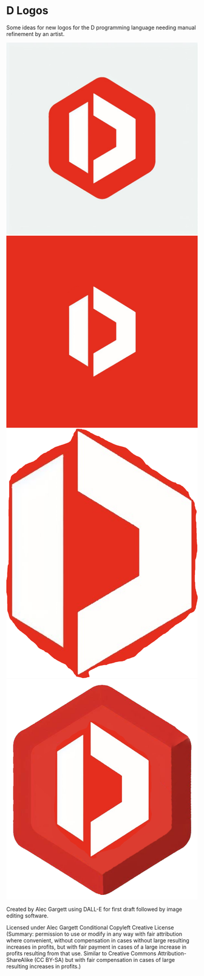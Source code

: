 # D Logos

Some ideas for new logos for the D programming language needing manual refinement by an artist.

<img src="https://raw.githubusercontent.com/alecgargett/dlogos/main/dlogo2.1_ag.jpeg" alt="D Logo Simple" />
<img src="https://raw.githubusercontent.com/alecgargett/dlogos/main/dlogo2.2_ag_square.png" alt="D Logo Square" />
<img src="https://raw.githubusercontent.com/alecgargett/dlogos/main/dlogo2.2_ag_freeformcrop.PNG" alt="D Logo Cutout" />
<img src="https://raw.githubusercontent.com/alecgargett/dlogos/main/dlogo2.3_ag_3D_hexagon.png" alt="D Logo 3D" />

Created by Alec Gargett using DALL-E for first draft followed by image editing software.

Licensed under Alec Gargett Conditional Copyleft Creative License (Summary: permission to use or modify in any way with fair attribution where convenient, without compensation in cases without large resulting increases in profits, but with fair payment in cases of a large increase in profits resulting from that use. Similar to Creative Commons Attribution-ShareAlike (CC BY-SA) but with fair compensation in cases of large resulting increases in profits.)
